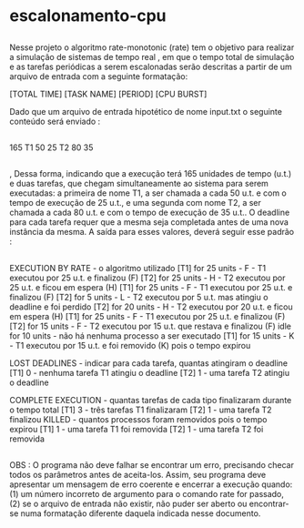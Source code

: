 # escalonamento-cpu
##
Nesse projeto o algoritmo rate-monotonic (rate) tem o objetivo para realizar a simulação de sistemas de tempo real
, em que o tempo total de simulação e as tarefas periódicas a serem
escalonadas serão descritas a partir de um arquivo de entrada com a seguinte formatação:

[TOTAL TIME]
[TASK NAME] [PERIOD] [CPU BURST]

Dado que um arquivo de entrada hipotético de nome input.txt o seguinte
conteúdo será enviado :
##
165
T1 50 25
T2 80 35
##
,  Dessa forma, indicando que a execução terá 165 unidades de tempo (u.t.) e duas tarefas, que chegam
simultaneamente ao sistema para serem executadas: a primeira de nome T1, a ser chamada a
cada 50 u.t. e com o tempo de execução de 25 u.t., e uma segunda com nome T2, a ser
chamada a cada 80 u.t. e com o tempo de execução de 35 u.t.. O deadline para cada tarefa
requer que a mesma seja completada antes de uma nova instância da mesma. 
A saída para esses valores, deverá seguir esse padrão : 
##
EXECUTION BY RATE - o algoritmo utilizado
[T1] for 25 units - F - T1 executou por 25 u.t. e finalizou (F)
[T2] for 25 units - H - T2 executou por 25 u.t. e ficou em espera (H)
[T1] for 25 units - F - T1 executou por 25 u.t. e finalizou (F)
[T2] for 5 units - L - T2 executou por 5 u.t. mas atingiu o deadline e foi perdido
[T2] for 20 units - H - T2 executou por 20 u.t. e ficou em espera (H)
[T1] for 25 units - F - T1 executou por 25 u.t. e finalizou (F)
[T2] for 15 units - F - T2 executou por 15 u.t. que restava e finalizou (F)
idle for 10 units - não há nenhuma processo a ser executado
[T1] for 15 units - K - T1 executou por 15 u.t. e foi removido (K) pois o tempo expirou



LOST DEADLINES - indicar para cada tarefa, quantas atingiram o deadline
[T1] 0 - nenhuma tarefa T1 atingiu o deadline
[T2] 1 - uma tarefa T2 atingiu o deadline



COMPLETE EXECUTION - quantas tarefas de cada tipo finalizaram durante o tempo total
[T1] 3 - três tarefas T1 finalizaram
[T2] 1 - uma tarefa T2 finalizou
KILLED - quantos processos foram removidos pois o tempo expirou
[T1] 1 - uma tarefa T1 foi removida
[T2] 1 - uma tarefa T2 foi removida
##

OBS : O programa não deve falhar se encontrar um erro, precisando checar todos os parâmetros antes
de aceita-los. Assim, seu programa deve apresentar um mensagem de erro coerente e encerrar
a execução quando: (1) um número incorreto de argumento para o comando rate for passado,
(2) se o arquivo de entrada não existir, não puder ser aberto ou encontrar-se numa formatação
diferente daquela indicada nesse documento.

